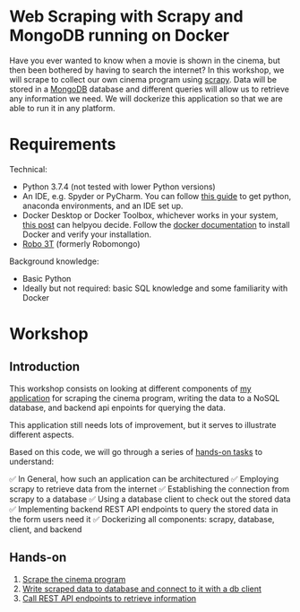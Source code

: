 # Web Scraping with Scrapy and MongoDB running on Docker

Have you ever wanted to know when a movie is shown in the cinema, but then been bothered by having to search the internet? In this workshop, we will scrape to collect our own cinema program using [scrapy](https://docs.scrapy.org/en/latest/). Data will be stored in a [MongoDB](https://www.mongodb.com/) database and different queries will allow us to retrieve any information we need. We will dockerize this application so that we are able to run it in any platform.

# Requirements

Technical:

* Python 3.7.4 (not tested with lower Python versions)
* An IDE, e.g. Spyder or PyCharm. You can follow [this guide](https://github.com/laufergall/pythonsql_workshop/blob/master/docs/get_started.md) to get python, anaconda environments, and an IDE set up.
* Docker Desktop or Docker Toolbox, whichever works in your system, [this post](https://nickjanetakis.com/blog/should-you-use-the-docker-toolbox-or-docker-for-mac-windows) can helpyou decide. Follow the [docker documentation](https://docs.docker.com/get-started/) to install Docker and verify your installation.
* [Robo 3T](https://robomongo.org/download) (formerly Robomongo)

Background knowledge:
* Basic Python
* Ideally but not required: basic SQL knowledge and some familiarity with Docker


# Workshop

## Introduction

This workshop consists on looking at different components of [my application](https://github.com/laufergall/movies-knowledgegraph) for scraping the cinema program, writing the data to a NoSQL database, and backend api enpoints for querying the data. 

This application still needs lots of improvement, but it serves to illustrate different aspects.

Based on this code, we will go through a series of [hands-on tasks](#Hands-on) to understand:

:white_check_mark: In General, how such an application can be architectured
:white_check_mark: Employing scrapy to retrieve data from the internet
:white_check_mark: Establishing the connection from scrapy to a database
:white_check_mark: Using a database client to check out the stored data
:white_check_mark: Implementing backend REST API endpoints to query the stored data in the form users need it
:white_check_mark: Dockerizing all components: scrapy, database, client, and backend








## Hands-on

1. [Scrape the cinema program](workshop/task_01.md)
2. [Write scraped data to database and connect to it with a db client](workshop/task_02.md)
3. [Call REST API endpoints to retrieve information](workshop/task_03.md)
